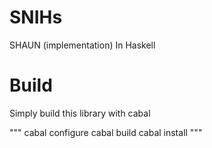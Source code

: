 # SNIHs
SHAUN (implementation) In Haskell

# Build
Simply build this library with cabal

"""
    cabal configure
    cabal build
    cabal install
"""